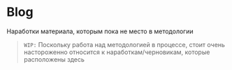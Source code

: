 # Blog

Наработки материала, которым пока не место в методологии

> `WIP:` Поскольку работа над методологией в процессе, стоит очень настороженно относится к наработкам/черновикам, которые расположены здесь

